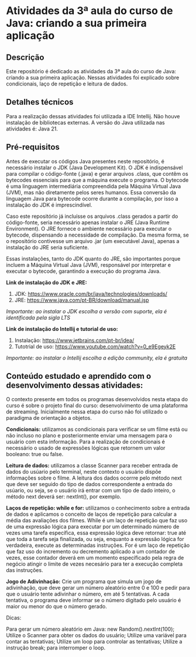 # Atividades da 3ª aula do curso de Java: criando a sua primeira aplicação

## Descrição
Este repositório é dedicado as atividades da 3ª aula do curso de Java: criando a sua primeira aplicação. Nessas atividades foi explicado sobre condicionais, laço de repetição e leitura de dados.

## Detalhes técnicos
Para a realização dessas atividades foi utilizada a IDE Intellij. Não houve instalação de bibliotecas externas. A versão do Java utilizada nas atividades é: Java 21. 

## Pré-requisitos
Antes de executar os códigos Java presentes neste repositório, é necessário instalar o JDK (Java Development Kit).
O JDK é indispensável para compilar o código-fonte (.java) e gerar arquivos .class, que contêm os bytecodes essenciais para que a máquina execute o programa. O bytecode é uma linguagem intermediária compreendida pela Máquina Virtual Java (JVM), mas não diretamente pelos seres humanos. Essa conversão da linguagem Java para bytecode ocorre durante a compilação, por isso a instalação do JDK é imprescindível.

Caso este repositório já incluísse os arquivos .class gerados a partir do código-fonte, seria necessário apenas instalar o JRE (Java Runtime Environment). O JRE fornece o ambiente necessário para executar o bytecode, dispensando a necessidade de compilação. Da mesma forma, se o repositório contivesse um arquivo .jar (um executável Java), apenas a instalação do JRE seria suficiente.

Essas instalações, tanto do JDK quanto do JRE, são importantes porque incluem a Máquina Virtual Java (JVM), responsável por interpretar e executar o bytecode, garantindo a execução do programa Java.

**Link de instalação do JDK e JRE:**
1. JDK: https://www.oracle.com/br/java/technologies/downloads/
2. JRE: https://www.java.com/pt-BR/download/manual.jsp
   
*Importante: ao instalar o JDK escolha a versão com suporte, ela é identificada pela sigla LTS*

**Link de instalação do Intellij e tutorial de uso:**
1. Instalação: https://www.jetbrains.com/pt-br/idea/
2. Tutotrial de uso: https://www.youtube.com/watch?v=0_e9Egeyk2E

*Importante: ao instalar o Intellij escolha a edição community, ela é gratuita*

## Conteúdo estudado e aprendido com o desenvolvimento dessas atividades: 
O contexto presente em todos os programas desenvolvidos nesta etapa do curso é sobre o projeto final do curso: desenvolvimento de uma plataforma de streaming. Inicialmente nessa etapa do curso não foi utilizado o paradigma de orientação a objetos.

**Condicionais:** utilizamos as condicionais para verificar se um filme está ou não incluso no plano e posteriormente enviar uma mensagem para o usuário com esta informação. Para a realização de condicionais é necessário o usado de expressões lógicas que retornem um valor booleano: true ou false.

**Leitura de dados:** utilizamos a classe Scanner para receber entrada de dados do usúario pelo terminal, neste contexto o usuário dispõe informações sobre o filme. A leitura dos dados ocorrre pelo método next que deve ser seguido do tipo de dados correspondente a entrada do usúario, ou seja, se o usuário irá entrar com um tipo de dado inteiro, o método next deverá ser: nextInt(), por exemplo.

**Laços de repetição: while e for:** utilizamos o conhecimento sobre a entrada de dados e aplicamos o conceito de laços de repetição para calcular a média das avaliações dos filmes. While é um laço de repetição que faz uso de uma expressão lógica para executar por um determinado número de vezes uma tarefa específica, essa expressão lógica deve retornar: true até que toda a tarefa seja finalizada, ou seja, enquanto a expressão lógica for verdadeira, execute as determinadas instruções. For é um laço de repetição que faz uso do incremento ou decremento aplicado a um contador de vezes, esse contador deverá em um momento específicado pela regra de negócio atingir o limite de vezes necesário para ter a execução completa das instruções.

**Jogo de Adivinhação:** 
Crie um programa que simula um jogo de adivinhação, que deve gerar um número aleatório entre 0 e 100 e pedir para que o usuário tente adivinhar o número, em até 5 tentativas. A cada tentativa, o programa deve informar se o número digitado pelo usuário é maior ou menor do que o número gerado.

Dicas:

Para gerar um número aleatório em Java: new Random().nextInt(100);
Utilize o Scanner para obter os dados do usuário;
Utilize uma variável para contar as tentativas;
Utilize um loop para controlar as tentativas;
Utilize a instrução break; para interromper o loop.

